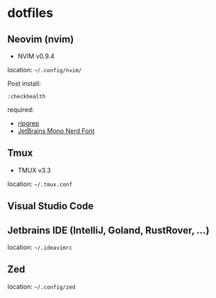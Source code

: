 # dotfiles

## Neovim (nvim)
- NVIM v0.9.4

location: `~/.config/nvim/`

Post install:
```
:checkhealth
```

required:
- [ripgrep](https://github.com/BurntSushi/ripgrep)
- [JetBrains Mono Nerd Font](https://www.nerdfonts.com/font-downloads)

## Tmux
- TMUX v3.3

location: `~/.tmux.conf`

## Visual Studio Code

## Jetbrains IDE (IntelliJ, Goland, RustRover, ...)
location: `~/.ideavimrc`

## Zed
location: `~/.config/zed`
